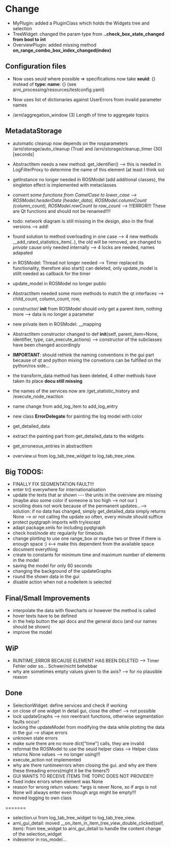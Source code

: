 Change
===

* MyPlugin: added a PluginClass which holds the Widgets tree and selection
* TreeWidget: changed the param type from **..check_box_state_changed from bool to int**
* OverviewPlugin: added missing method **on_range_combo_box_index_changed(index)**

## Configuration files
* Now uses seuid where possible
=> specifications now take **seuid**: {} instead of **type: name**: {} (see arni_processing/resources/testconfig.yaml)
* Now uses list of dictionaries against UserErrors from invalid parameter names

* /arni/aggregation_window (3) Length of time to aggregate topics

## MetadataStorage
* automatic cleanup now depends on the rosparameters /arni/storage/auto_cleanup (True) and /arni/storage/cleanup_timer (30)[seconds]


* AbstractItem needs a new method: get_identifier() --> this is needed in LogFilterProxy to determine the name of this element (at least I think so)
* getInstance no longer needed in ROSModel (add additional classes), the singleton effect is implemented with metaclasses
* *convert some functions from CamelCase to lower_case --> ROSModel.headerData (header_data), ROSModel.columnCount (column_count), ROSModel.rowCount to row_count* --> !!!ERROR!!! These are Qt functions and should not be renamed!!!!
* todo: network diagram is still missing in the design, also in the final versions --> add!
* found solution to method overloading in one case --> 4 new methods __add_rated_statistics_item(..), the old will be removed, are changed to *private* cause only needed internally --> 4 locks are needed, names adapated
* in ROSModel: Thread not longer needed --> Timer replaced its functionality, therefore also start() can deleted, only update_model is stillt needed as callback for the timer
* update_model in ROSModel no longer public
* AbstractItem needed some more methods to match the qt interfaces --> child_count, column_count, row, 
* constructor/ __init__ from ROSModel should only get a parent item, nothing more --> data is no longer a parameter
* new private item in ROSModel: __mapping
* AbstractItem constructor changed to def __init__(self, parent_item=None, identifier, type, can_execute_actions) --> constructor of the subclasses have been changed accordingly
*  **IMPORTANT**: should rethink the naming conventions in the gui part because of qt and python mixing the convetions can be fulfilled on the python/ros side...
* the transform_data method has been deleted, 4 other methods have taken its place **docu still missing**
* the names of the services now are /get_statistic_history and /execute_node_reaction
* name change from add_log_item to add_log_entry
* new class **ErrorDelegate** for painting the log model with color
* get_detailed_data 
* extract the painting part from get_detailed_data to the widgets
* get_erroneous_entries in abstractItem
* overview.ui from log_tab_tree_widget to log_tab_tree_view.

## Big TODOS:
* FINALLY FIX SEGMENTATION FAULT!!!
* enter tr() everywhere for internationalisation
* update the texts that ar shown  --- the units in the overview are missing (maybe also some color if someone is too high --> not our )
* scrolling does not work because of the permanent updates...--> solution: if no data has changed, simply get_detailed_data simply returns None --> or not calling the update so often, every minute should suffice
* protect pyqtgraph imports with try/except
* adapt package.xmls for including pyqtgraph
* check host/node etc regularily for timeouts
* change plotting to use one range_box or maybe two or three if there is enough space :) <--> make this dependent from the available space
* document everything
* create to constants for minimum time and maximum number of elements in the model
* saving the model for only 60 seconds 
* changing the background of the updateGraphs
* round the shown data in the gui
* disable action when not a nodeitem is selected


## Final/Small Improvements
* interpolate the data with flowcharts or however the method is called
* hover texts have to be defined
* in the help button the api docs and the general docu (and our names should be shown)
* improve the model 

## WiP
* RUNTIME_ERROR BECAUSE ELEMENT HAS BEEN DELETED --> Timer Fehler oder so... Schwer/nicht behebbar
* why are sometimes empty values given to the axis? --> for no plausible reason

## Done
* SelectionWidget: define services and check if working
* on close of one widget in detail gui, close the other! --> not possible
* lock updateGraphs --> non reentrant functions, otherwise segmentation faults occur!
* locking the updateModel from modifying the data while plotting the data in the gui --> shape errors
* unknown state errors
* make sure there are no more dict["time"] calls, they are invalid
* reformat the ROSModel to use the seuid helper class --> Helper class returns None values --> no longer using!!!
* execute_action not implemented
* why are there runtimeerrors when closing the gui. and why are there these threading errors(might it be the timers?)
* GUI WANTS TO RECEIVE ITEMS THE TOPIC DOES NOT PROVIDE!!!
* fixed index errors when element was None
* reason for wrong return values: *args is never None, so if args is not None will always enter even though args might be empty!!!
* moved logging to own class

=======
* selection.ui from log_tab_tree_widget to log_tab_tree_view.
* arni_gui_detail: moved __on_item_in_item_tree_view_double_clicked(self, item): from tree_widget to arni_gui_detail to handle the content change of the selection_widget
* indexerror in ros_model...